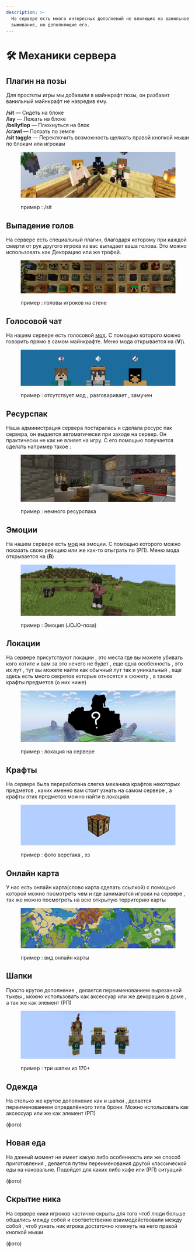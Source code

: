 ```yaml
---
description: >-
  На сервере есть много интересных дополнений не влияющих на ванильное
  выживание, но дополняющие его.
---
```


# 🛠 Механики сервера

## Плагин на позы

Для простоты игры мы добавили в майнкрафт позы, он разбавит ванильный майнкрафт не навредив ему.

**/sit** — Сидеть на блоке\
**/lay** — Лежать на блоке\
**/bellyflop** — Плюхнуться на блок\
**/crawl** — Ползать по земле\
**/sit toggle** — Переключить возможность щелкать правой кнопкой мыши по блокам или игрокам

<figure><img src="../../.gitbook/assets/image (1) (1).png" alt=""><figcaption><p>пример : /sit</p></figcaption></figure>

## Выпадение голов

На сервере есть специальный плагин, благодаря которому при каждой смерти от рук другого игрока из вас выпадает ваша голова. Это можно использовать как Декорацию или же трофей.

<figure><img src="../../.gitbook/assets/image (3) (1).png" alt=""><figcaption><p>пример : головы игроков на стене</p></figcaption></figure>

## Голосовой чат

На нашем сервере есть голосовой [мод](../../vazhno/mody.md#plasmovoice). С помощью которого можно говорить прямо в самом майнкрафте. Меню мода открывается на (**V**)\


<figure><img src="../../.gitbook/assets/image (1) (2).png" alt=""><figcaption><p>пример : отсутствует мод , разговаривает , замучен</p></figcaption></figure>

## Ресурспак

Наша администрация сервера постаралась и сделала ресурс пак сервера, он выдается автоматически при заходе на сервер. Он практически не как не влияет на игру. С его помощью получается сделать например такое :&#x20;

<figure><img src="../../.gitbook/assets/image (2) (1).png" alt=""><figcaption><p>пример : немного ресурспака</p></figcaption></figure>

## Эмоции

На нашем сервере есть [мод](../../vazhno/mody.md#emotecraft) на эмоции. С помощью которого можно показать свою реакцию или же как-то отыграть по (РП). Меню мода открывается на (**B**)

<figure><img src="../../.gitbook/assets/image (5).png" alt=""><figcaption><p>пример : Эмоция (JOJO-поза) </p></figcaption></figure>

## Локации

На сервере присутствуют локации , это места где вы можете убивать кого хотите и вам за это нечего не будет , еще одна особенность , это их лут , тут вы можете найти как обычный лут так и уникальный , еще здесь есть много секретов которые относятся к сюжету , а также крафты предметов (о них ниже)

<figure><img src="../../.gitbook/assets/69_20230110000730.png" alt=""><figcaption><p>пример : локация на сервере</p></figcaption></figure>

## Крафты&#x20;

На сервере была переработана слегка механика крафтов некоторых предметов , каких именно  вам стоит узнать на самом сервере , а крафты этих предметов можно найти в локациях

<figure><img src="../../.gitbook/assets/image (2).png" alt=""><figcaption><p>пример : фото верстака , хз</p></figcaption></figure>

## Онлайн карта

У нас есть онлайн карта(слово карта сделать ссылкой) с помощью которой можно посмотреть чем и где занимаются игроки на сервере , так же можно посмотреть на всю открытую территорию карты

<figure><img src="../../.gitbook/assets/image (1).png" alt=""><figcaption><p>пример : вид онлайн карты</p></figcaption></figure>

## Шапки

Просто крутое дополнение , делается переименованием вырезанной тыквы , можно использовать как аксессуар или же декорацию в доме , а так же как элемент (РП)

<figure><img src="../../.gitbook/assets/IMG_6842.JPEG" alt=""><figcaption><p>пример : три шапки из 170+</p></figcaption></figure>



## Одежда

На столько же крутое дополнение как и шапки , делается переименованием определённого типа брони. Можно использовать как аксессуар или же как элемент (РП)

(фото)

## Новая еда

На данный момент не имеет какую либо особенность или же способ приготовления , делается путем переименования другой классической еды на наковальне. Подойдет для каких либо кафе или (РП) ситуаций&#x20;

(фото)

## Скрытие ника

На сервере ники игроков частично скрыты для того чтоб люди больше общались между собой и соответственно взаимодействовали между собой , чтоб узнать ник игрока достаточно кликнуть на него правой кнопкой мыши&#x20;

(фото)

